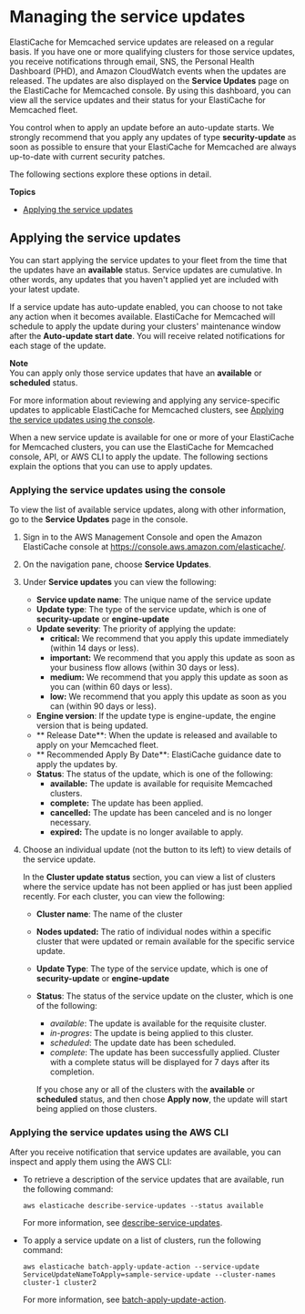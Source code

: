 # Managing the service updates<a name="managing-updates"></a>

ElastiCache for Memcached service updates are released on a regular basis\. If you have one or more qualifying clusters for those service updates, you receive notifications through email, SNS, the Personal Health Dashboard \(PHD\), and Amazon CloudWatch events when the updates are released\. The updates are also displayed on the **Service Updates** page on the ElastiCache for Memcached console\. By using this dashboard, you can view all the service updates and their status for your ElastiCache for Memcached fleet\. 

You control when to apply an update before an auto\-update starts\. We strongly recommend that you apply any updates of type **security\-update** as soon as possible to ensure that your ElastiCache for Memcached are always up\-to\-date with current security patches\. 

The following sections explore these options in detail\.

**Topics**
+ [Applying the service updates](#applying-updates-mc)

## Applying the service updates<a name="applying-updates-mc"></a>

You can start applying the service updates to your fleet from the time that the updates have an **available** status\. Service updates are cumulative\. In other words, any updates that you haven't applied yet are included with your latest update\.

If a service update has auto\-update enabled, you can choose to not take any action when it becomes available\. ElastiCache for Memcached will schedule to apply the update during your clusters' maintenance window after the **Auto\-update start date**\. You will receive related notifications for each stage of the update\.

**Note**  
You can apply only those service updates that have an **available** or **scheduled** status\.

For more information about reviewing and applying any service\-specific updates to applicable ElastiCache for Memcached clusters, see [Applying the service updates using the console](#applying-updates-console-APIReferenceconsole)\.

When a new service update is available for one or more of your ElastiCache for Memcached clusters, you can use the ElastiCache for Memcached console, API, or AWS CLI to apply the update\. The following sections explain the options that you can use to apply updates\.

### Applying the service updates using the console<a name="applying-updates-console-APIReferenceconsole"></a>

To view the list of available service updates, along with other information, go to the **Service Updates** page in the console\.

1. Sign in to the AWS Management Console and open the Amazon ElastiCache console at [https://console\.aws\.amazon\.com/elasticache/](https://console.aws.amazon.com/elasticache/)\.

1. On the navigation pane, choose **Service Updates**\.

1. Under **Service updates** you can view the following:
   + **Service update name**: The unique name of the service update
   + **Update type**: The type of the service update, which is one of **security\-update** or **engine\-update**
   + **Update severity**: The priority of applying the update:
     + **critical:** We recommend that you apply this update immediately \(within 14 days or less\)\.
     + **important:** We recommend that you apply this update as soon as your business flow allows \(within 30 days or less\)\.
     + **medium:** We recommend that you apply this update as soon as you can \(within 60 days or less\)\.
     + **low:** We recommend that you apply this update as soon as you can \(within 90 days or less\)\.
   + **Engine version**: If the update type is engine\-update, the engine version that is being updated\.
   + ** Release Date**: When the update is released and available to apply on your Memcached fleet\.
   + ** Recommended Apply By Date**: ElastiCache guidance date to apply the updates by\.
   + **Status**: The status of the update, which is one of the following:
     + **available:** The update is available for requisite Memcached clusters\.
     + **complete:** The update has been applied\.
     + **cancelled:** The update has been canceled and is no longer necessary\.
     + **expired:** The update is no longer available to apply\.

1. Choose an individual update \(not the button to its left\) to view details of the service update\.

   In the **Cluster update status** section, you can view a list of clusters where the service update has not been applied or has just been applied recently\. For each cluster, you can view the following:
   + **Cluster name**: The name of the cluster
   + **Nodes updated:** The ratio of individual nodes within a specific cluster that were updated or remain available for the specific service update\.
   + **Update Type**: The type of the service update, which is one of **security\-update** or **engine\-update**
   + **Status**: The status of the service update on the cluster, which is one of the following:
     + *available*: The update is available for the requisite cluster\.
     + *in\-progres*: The update is being applied to this cluster\.
     + *scheduled*: The update date has been scheduled\.
     + *complete*: The update has been successfully applied\. Cluster with a complete status will be displayed for 7 days after its completion\.

     If you chose any or all of the clusters with the **available** or **scheduled** status, and then chose **Apply now**, the update will start being applied on those clusters\.

### Applying the service updates using the AWS CLI<a name="applying-updates-cli-mc"></a>

After you receive notification that service updates are available, you can inspect and apply them using the AWS CLI:
+ To retrieve a description of the service updates that are available, run the following command:

  `aws elasticache describe-service-updates --status available`

  For more information, see [describe\-service\-updates](https://docs.aws.amazon.com/cli/latest/reference/elasticache/describe-service-updates.html)\. 
+ To apply a service update on a list of clusters, run the following command:

  `aws elasticache batch-apply-update-action --service-update ServiceUpdateNameToApply=sample-service-update --cluster-names cluster-1 cluster2`

  For more information, see [batch\-apply\-update\-action](https://docs.aws.amazon.com/cli/latest/reference/elasticache/batch-apply-update-action.html)\. 